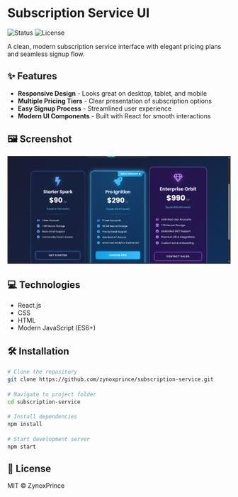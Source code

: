 # Subscription Service UI

![Status](https://img.shields.io/badge/Status-Active-success)
![License](https://img.shields.io/badge/License-MIT-blue)

A clean, modern subscription service interface with elegant pricing plans and seamless signup flow.

## ✨ Features

- **Responsive Design** - Looks great on desktop, tablet, and mobile
- **Multiple Pricing Tiers** - Clear presentation of subscription options
- **Easy Signup Process** - Streamlined user experience
- **Modern UI Components** - Built with React for smooth interactions

## 🖼️ Screenshot

![Subscription UI Preview](Screenshot%202025-04-16%20192629.png)

## 💻 Technologies

- React.js
- CSS
- HTML
- Modern JavaScript (ES6+)

## 🛠️ Installation

```bash
# Clone the repository
git clone https://github.com/zynoxprince/subscription-service.git

# Navigate to project folder
cd subscription-service

# Install dependencies
npm install

# Start development server
npm start
```

## 📝 License

MIT © ZynoxPrince
